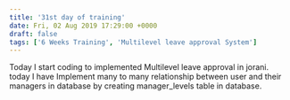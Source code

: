 ```yaml
---
title: '31st day of training'
date: Fri, 02 Aug 2019 17:29:00 +0000
draft: false
tags: ['6 Weeks Training', 'Multilevel leave approval System']
---
```


Today I start coding to implemented Multilevel leave approval in jorani. today I have Implement many to many relationship between user and their managers in database by creating manager\_levels table in database.